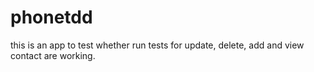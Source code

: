 # phonetdd
this is an app to test whether run tests for update, delete, add and view contact are working.

